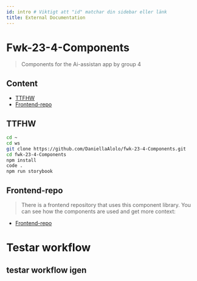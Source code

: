 ```yaml
---
id: intro # Viktigt att "id" matchar din sidebar eller länk
title: External Documentation
---
```


# Fwk-23-4-Components

> Components for the Ai-assistan app by group 4

## Content

- [TTFHW](#TTFHW)
- [Frontend-repo](#frontend-repo)

## TTFHW

```bash
cd ~
cd ws
git clone https://github.com/DaniellaAlolo/fwk-23-4-Components.git
cd fwk-23-4-Components
npm install
code .
npm run storybook
```

## Frontend-repo

> There is a frontend repository that uses this component library. You can see how the components are used and get more context:

- [Frontend-repo](https://github.com/sarahthebest/fwk-23-4-frontend)

# Testar workflow

## testar workflow igen
